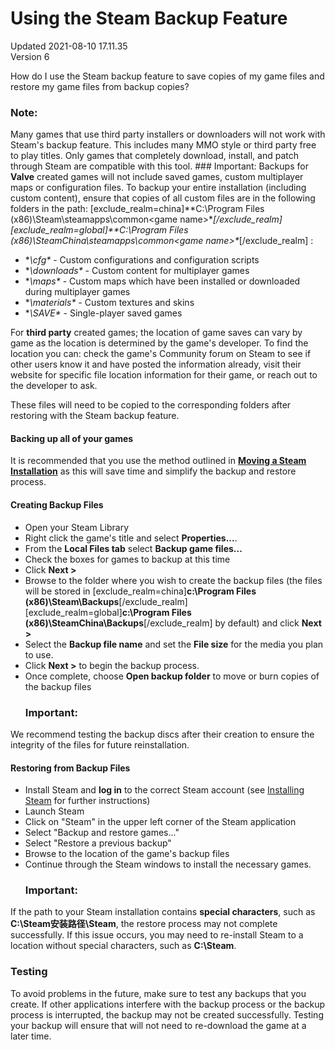 # Using the Steam Backup Feature
Updated 2021-08-10 17.11.35  
Version 6  

How do I use the Steam backup feature to save copies of my game files and restore my game files from backup copies?  
  
  ### Note:
Many games that use third party installers or downloaders will not work with Steam's backup feature. This includes many MMO style or third party free to play titles. Only games that completely download, install, and patch through Steam are compatible with this tool.    ### Important:
Backups for **Valve** created games will not include saved games, custom multiplayer maps or configuration files. To backup your entire installation (including custom content), ensure that copies of all custom files are in the following folders in the path: [exclude_realm=china]**C:\Program Files (x86)\Steam\steamapps\common\<game name>\**[/exclude_realm][exclude_realm=global]**C:\Program Files (x86)\SteamChina\steamapps\common\<game name>\**[/exclude_realm] :  
* **\cfg\** - Custom configurations and configuration scripts
* **\downloads\** - Custom content for multiplayer games
* **\maps\** - Custom maps which have been installed or downloaded during multiplayer games
* **\materials\** - Custom textures and skins
* **\SAVE\** - Single-player saved games
  
For **third party** created games; the location of game saves can vary by game as the location is determined by the game's developer. To find the location you can: check the game's Community forum on Steam to see if other users know it and have posted the information already, visit their website for specific file location information for their game, or reach out to the developer to ask.  
  
These files will need to be copied to the corresponding folders after restoring with the Steam backup feature.  
  
#### Backing up all of your games
It is recommended that you use the method outlined in [**Moving a Steam Installation**](https://help.steampowered.com/en/faqs/view/4BD4-4528-6B2E-8327) as this will save time and simplify the backup and restore process.  
  
#### Creating Backup Files
* Open your Steam Library
* Right click the game's title and select **Properties...**.
* From the **Local Files tab** select **Backup game files...**
* Check the boxes for games to backup at this time
* Click **Next >**
* Browse to the folder where you wish to create the backup files (the files will be stored in [exclude_realm=china]**c:\Program Files (x86)\Steam\Backups**[/exclude_realm][exclude_realm=global]**c:\Program Files (x86)\SteamChina\Backups**[/exclude_realm] by default) and click **Next >**
* Select the **Backup file name** and set the **File size** for the media you plan to use.
* Click **Next >** to begin the backup process.
* Once complete, choose **Open backup folder** to move or burn copies of the backup files
    ### Important:
We recommend testing the backup discs after their creation to ensure the integrity of the files for future reinstallation.  
  
#### Restoring from Backup Files
* Install Steam and **log in** to the correct Steam account (see [Installing Steam](https://help.steampowered.com/en/faqs/view/099E-F5D1-8780-4778) for further instructions)
* Launch Steam
* Click on "Steam" in the upper left corner of the Steam application
* Select "Backup and restore games..."
* Select "Restore a previous backup"
* Browse to the location of the game's backup files
* Continue through the Steam windows to install the necessary games.
    ### Important:
If the path to your Steam installation contains **special characters**, such as **C:\Steam安装路径\Steam**, the restore process may not complete successfully. If this issue occurs, you may need to re-install Steam to a location without special characters, such as **C:\Steam**.  
  
### Testing
To avoid problems in the future, make sure to test any backups that you create. If other applications interfere with the backup process or the backup process is interrupted, the backup may not be created successfully. Testing your backup will ensure that will not need to re-download the game at a later time.